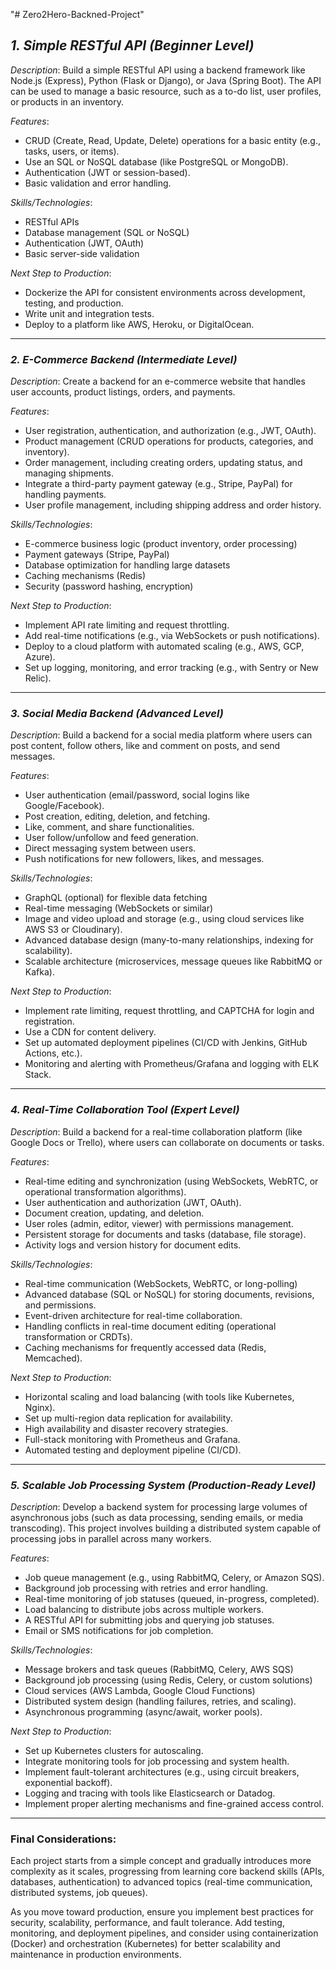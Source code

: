 "# Zero2Hero-Backned-Project" 
## *1. Simple RESTful API (Beginner Level)*

*Description*: Build a simple RESTful API using a backend framework like Node.js (Express), Python (Flask or Django), or Java (Spring Boot). The API can be used to manage a basic resource, such as a to-do list, user profiles, or products in an inventory.

*Features*:

- CRUD (Create, Read, Update, Delete) operations for a basic entity (e.g., tasks, users, or items).
- Use an SQL or NoSQL database (like PostgreSQL or MongoDB).
- Authentication (JWT or session-based).
- Basic validation and error handling.

*Skills/Technologies*:

- RESTful APIs
- Database management (SQL or NoSQL)
- Authentication (JWT, OAuth)
- Basic server-side validation

*Next Step to Production*:

- Dockerize the API for consistent environments across development, testing, and production.
- Write unit and integration tests.
- Deploy to a platform like AWS, Heroku, or DigitalOcean.

---

### *2. E-Commerce Backend (Intermediate Level)*

*Description*: Create a backend for an e-commerce website that handles user accounts, product listings, orders, and payments.

*Features*:

- User registration, authentication, and authorization (e.g., JWT, OAuth).
- Product management (CRUD operations for products, categories, and inventory).
- Order management, including creating orders, updating status, and managing shipments.
- Integrate a third-party payment gateway (e.g., Stripe, PayPal) for handling payments.
- User profile management, including shipping address and order history.

*Skills/Technologies*:

- E-commerce business logic (product inventory, order processing)
- Payment gateways (Stripe, PayPal)
- Database optimization for handling large datasets
- Caching mechanisms (Redis)
- Security (password hashing, encryption)

*Next Step to Production*:

- Implement API rate limiting and request throttling.
- Add real-time notifications (e.g., via WebSockets or push notifications).
- Deploy to a cloud platform with automated scaling (e.g., AWS, GCP, Azure).
- Set up logging, monitoring, and error tracking (e.g., with Sentry or New Relic).

---

### *3. Social Media Backend (Advanced Level)*

*Description*: Build a backend for a social media platform where users can post content, follow others, like and comment on posts, and send messages.

*Features*:

- User authentication (email/password, social logins like Google/Facebook).
- Post creation, editing, deletion, and fetching.
- Like, comment, and share functionalities.
- User follow/unfollow and feed generation.
- Direct messaging system between users.
- Push notifications for new followers, likes, and messages.

*Skills/Technologies*:

- GraphQL (optional) for flexible data fetching
- Real-time messaging (WebSockets or similar)
- Image and video upload and storage (e.g., using cloud services like AWS S3 or Cloudinary).
- Advanced database design (many-to-many relationships, indexing for scalability).
- Scalable architecture (microservices, message queues like RabbitMQ or Kafka).

*Next Step to Production*:

- Implement rate limiting, request throttling, and CAPTCHA for login and registration.
- Use a CDN for content delivery.
- Set up automated deployment pipelines (CI/CD with Jenkins, GitHub Actions, etc.).
- Monitoring and alerting with Prometheus/Grafana and logging with ELK Stack.

---

### *4. Real-Time Collaboration Tool (Expert Level)*

*Description*: Build a backend for a real-time collaboration platform (like Google Docs or Trello), where users can collaborate on documents or tasks.

*Features*:

- Real-time editing and synchronization (using WebSockets, WebRTC, or operational transformation algorithms).
- User authentication and authorization (JWT, OAuth).
- Document creation, updating, and deletion.
- User roles (admin, editor, viewer) with permissions management.
- Persistent storage for documents and tasks (database, file storage).
- Activity logs and version history for document edits.

*Skills/Technologies*:

- Real-time communication (WebSockets, WebRTC, or long-polling)
- Advanced database (SQL or NoSQL) for storing documents, revisions, and permissions.
- Event-driven architecture for real-time collaboration.
- Handling conflicts in real-time document editing (operational transformation or CRDTs).
- Caching mechanisms for frequently accessed data (Redis, Memcached).

*Next Step to Production*:

- Horizontal scaling and load balancing (with tools like Kubernetes, Nginx).
- Set up multi-region data replication for availability.
- High availability and disaster recovery strategies.
- Full-stack monitoring with Prometheus and Grafana.
- Automated testing and deployment pipeline (CI/CD).

---

### *5. Scalable Job Processing System (Production-Ready Level)*

*Description*: Develop a backend system for processing large volumes of asynchronous jobs (such as data processing, sending emails, or media transcoding). This project involves building a distributed system capable of processing jobs in parallel across many workers.

*Features*:

- Job queue management (e.g., using RabbitMQ, Celery, or Amazon SQS).
- Background job processing with retries and error handling.
- Real-time monitoring of job statuses (queued, in-progress, completed).
- Load balancing to distribute jobs across multiple workers.
- A RESTful API for submitting jobs and querying job statuses.
- Email or SMS notifications for job completion.

*Skills/Technologies*:

- Message brokers and task queues (RabbitMQ, Celery, AWS SQS)
- Background job processing (using Redis, Celery, or custom solutions)
- Cloud services (AWS Lambda, Google Cloud Functions)
- Distributed system design (handling failures, retries, and scaling).
- Asynchronous programming (async/await, worker pools).

*Next Step to Production*:

- Set up Kubernetes clusters for autoscaling.
- Integrate monitoring tools for job processing and system health.
- Implement fault-tolerant architectures (e.g., using circuit breakers, exponential backoff).
- Logging and tracing with tools like Elasticsearch or Datadog.
- Implement proper alerting mechanisms and fine-grained access control.

---

### Final Considerations:

Each project starts from a simple concept and gradually introduces more complexity as it scales, progressing from learning core backend skills (APIs, databases, authentication) to advanced topics (real-time communication, distributed systems, job queues).

As you move toward production, ensure you implement best practices for security, scalability, performance, and fault tolerance. Add testing, monitoring, and deployment pipelines, and consider using containerization (Docker) and orchestration (Kubernetes) for better scalability and maintenance in production environments.
